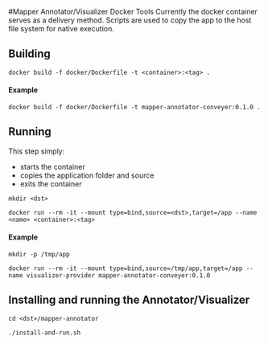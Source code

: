 #Mapper Annotator/Visualizer Docker Tools
Currently the docker container serves as a delivery method.  Scripts are used to copy the app to the host file system for native execution.

## Building
`docker build -f docker/Dockerfile -t <container>:<tag> .`

#### Example
`docker build -f docker/Dockerfile -t mapper-annotator-conveyer:0.1.0 .`

## Running
This step simply: 
* starts the container
* copies the application folder and source
* exits the container

`mkdir <dst>`

`docker run --rm -it --mount type=bind,source=<dst>,target=/app --name <name> <container>:<tag>`

#### Example
`mkdir -p /tmp/app`

`docker run --rm -it --mount type=bind,source=/tmp/app,target=/app --name visualizer-provider mapper-annotator-conveyer:0.1.0`

## Installing and running the Annotator/Visualizer
`cd <dst>/mapper-annotator`

`./install-and-run.sh`
